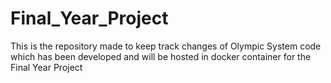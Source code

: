 # Final_Year_Project
This is the repository made to keep track changes of Olympic System code which has been developed and will be hosted in docker container for the Final Year Project
